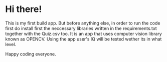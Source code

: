 # Hi there!

This is my first build app.
But before anything else, in order to run the code first do install first the neccessary libraries written in the requirements.txt together with the Quiz.csv too.
It is an app that uses computer vision library known as OPENCV.
Using the app user's IQ will be tested wether its in what level.

Happy coding everyone.